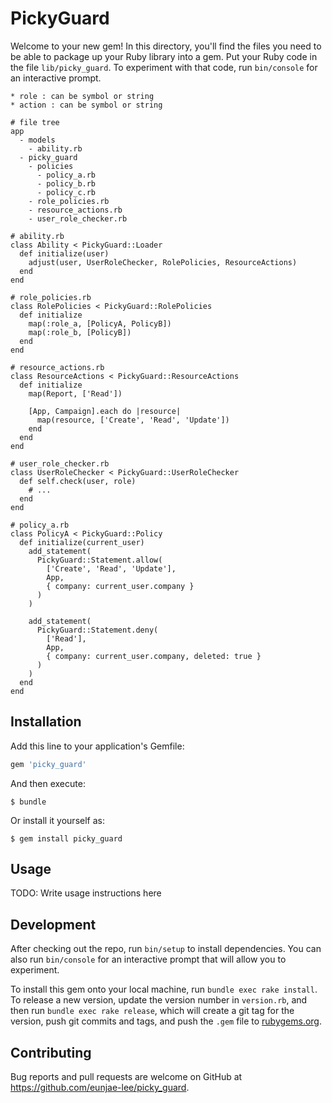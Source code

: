 # PickyGuard

Welcome to your new gem! In this directory, you'll find the files you need to be able to package up your Ruby library into a gem. Put your Ruby code in the file `lib/picky_guard`. To experiment with that code, run `bin/console` for an interactive prompt.

```
* role : can be symbol or string
* action : can be symbol or string

# file tree
app
  - models
    - ability.rb
  - picky_guard
    - policies
      - policy_a.rb
      - policy_b.rb
      - policy_c.rb
    - role_policies.rb
    - resource_actions.rb
    - user_role_checker.rb

# ability.rb
class Ability < PickyGuard::Loader
  def initialize(user)
    adjust(user, UserRoleChecker, RolePolicies, ResourceActions)
  end
end

# role_policies.rb
class RolePolicies < PickyGuard::RolePolicies
  def initialize
    map(:role_a, [PolicyA, PolicyB])
    map(:role_b, [PolicyB])
  end
end

# resource_actions.rb
class ResourceActions < PickyGuard::ResourceActions
  def initialize
    map(Report, ['Read'])
    
    [App, Campaign].each do |resource|
      map(resource, ['Create', 'Read', 'Update'])
    end
  end
end

# user_role_checker.rb
class UserRoleChecker < PickyGuard::UserRoleChecker
  def self.check(user, role)
    # ...
  end
end

# policy_a.rb
class PolicyA < PickyGuard::Policy
  def initialize(current_user)
    add_statement(
      PickyGuard::Statement.allow(
        ['Create', 'Read', 'Update'],
        App,
        { company: current_user.company }
      )
    )
    
    add_statement(
      PickyGuard::Statement.deny(
        ['Read'],
        App,
        { company: current_user.company, deleted: true }
      )
    )
  end
end
```

## Installation

Add this line to your application's Gemfile:

```ruby
gem 'picky_guard'
```

And then execute:

    $ bundle

Or install it yourself as:

    $ gem install picky_guard

## Usage

TODO: Write usage instructions here

## Development

After checking out the repo, run `bin/setup` to install dependencies. You can also run `bin/console` for an interactive prompt that will allow you to experiment.

To install this gem onto your local machine, run `bundle exec rake install`. To release a new version, update the version number in `version.rb`, and then run `bundle exec rake release`, which will create a git tag for the version, push git commits and tags, and push the `.gem` file to [rubygems.org](https://rubygems.org).

## Contributing

Bug reports and pull requests are welcome on GitHub at https://github.com/eunjae-lee/picky_guard.
